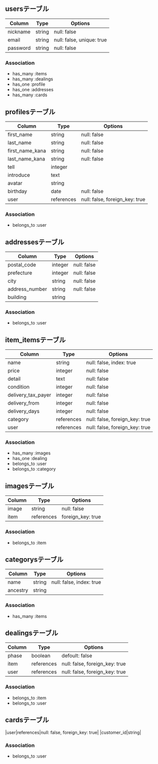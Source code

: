 ## usersテーブル

|Column|Type|Options|
|------|----|-------|
|nickname|string|null: false|
|email|string|null: false, unique: true|
|password|string|null: false|

### Association

- has_many :items
- has_many :dealings
- has_one :profile
- has_one :addresses
- has_many :cards


## profilesテーブル

|Column|Type|Options|
|------|----|-------|
|first_name|string|null: false|
|last_name|string|null: false|
|first_name_kana|string|null: false|
|last_name_kana|string|null: false|
|tell|integer|
|introduce|text|
|avatar|string|
|birthday|date|null: false|
|user|references|null: false, foreign_key: true|

### Association

- belongs_to :user


## addressesテーブル
|Column|Type|Options|
|------|----|-------|
|postal_code|integer|null: false|
|prefecture|integer|null: false|
|city|string|null: false|
|address_number|string|null: false|
|building|string|

### Association

- belongs_to :user



## item_itemsテーブル

|Column|Type|Options|
|------|----|-------|
|name|string|null: false, index: true|
|price|integer|null: false|
|detail|text|null: false|
|condition|integer|null: false|
|delivery_tax_payer|integer|null: false|
|delivery_from|integer|null: false|
|delivery_days|integer|null: false|
|category|references|null: false, foreign_key: true|
|user|references|null: false, foreign_key: true|

### Association

- has_many :images
- has_one :dealing
- belongs_to :user
- belongs_to :category


## imagesテーブル

|Column|Type|Options|
|------|----|-------|
|image|string|null: false|
|item|references|foreign_key: true|

### Association

- belongs_to :item


## categorysテーブル

|Column|Type|Options|
|------|----|-------|
|name|string|null: false, index: true|
|ancestry|string|

### Association

- has_many :items


## dealingsテーブル

|Column|Type|Options|
|------|----|-------|
|phase|boolean|defoult: false|
|item|references|null: false, foreign_key: true|
|user|references|null: false, foreign_key: true|

### Association

- belongs_to :item
- belongs_to :user


## cardsテーブル

|user|references|null: false, foreign_key: true|
|customer_id|string|

### Association

- belongs_to :user
